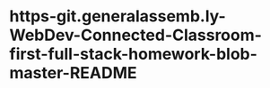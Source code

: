# https-git.generalassemb.ly-WebDev-Connected-Classroom-first-full-stack-homework-blob-master-README